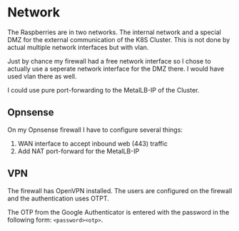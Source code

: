 # Network

The Raspberries are in two networks. The internal network and a special DMZ for the external communication
of the K8S Cluster. This is not done by actual multiple network interfaces but with vlan.

Just by chance my firewall had a free network interface so I chose to actually use a seperate network
interface for the DMZ there. I would have used vlan there as well.

I could use pure port-forwarding to the MetalLB-IP of the Cluster.


## Opnsense

On my Opnsense firewall I have to configure several things:

1. WAN interface to accept inbound web (443) traffic
2. Add NAT port-forward for the MetalLB-IP

## VPN

The firewall has OpenVPN installed. The users are configured on the firewall
and the authentication uses OTPT.

The OTP from the Google Authenticator is entered with the password in the
following form: `<password><otp>`.

